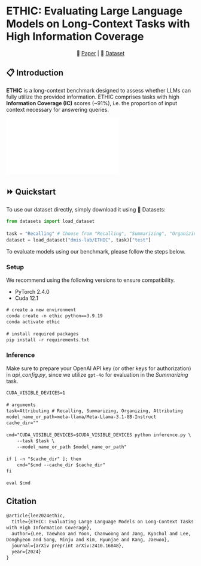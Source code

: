 # ETHIC: Evaluating Large Language Models on Long-Context Tasks with High Information Coverage

<p align="center">
    📃 <a href="https://arxiv.org/abs/2410.16848" target="_blank">Paper</a> | 🤗 <a href="https://huggingface.co/datasets/dmis-lab/ETHIC" target="_blank">Dataset</a>
</p>

## 📋 Introduction
**ETHIC** is a long-context benchmark designed to assess whether LLMs can fully utilize the provided information. ETHIC comprises tasks with high **Information Coverage (IC)** scores (~91%), i.e. the proportion of input context necessary for answering queries.   

![](figs/long_context_figure.pdf)

## ⏩ Quickstart
To use our dataset directly, simply download it using 🤗 Datasets:

```python
from datasets import load_dataset

task = "Recalling" # Choose from "Recalling", "Summarizing", "Organizing", "Attributing"
dataset = load_dataset("dmis-lab/ETHIC", task)["test"]
```

To evaluate models using our benchmark, please follow the steps below.

### Setup
We recommend using the following versions to ensure compatibility.
* PyTorch 2.4.0
* Cuda 12.1
```shell
# create a new environment
conda create -n ethic python==3.9.19
conda activate ethic

# install required packages
pip install -r requirements.txt
```

### Inference
Make sure to prepare your OpenAI API key (or other keys for authorization) in _api_config.py_, since we utilize `gpt-4o` for evaluation in the _Summarizing_ task.
```shell
CUDA_VISIBLE_DEVICES=1

# arguments
task=Attributing # Recalling, Summarizing, Organizing, Attributing
model_name_or_path=meta-llama/Meta-Llama-3.1-8B-Instruct
cache_dir=""

cmd="CUDA_VISIBLE_DEVICES=$CUDA_VISIBLE_DEVICES python inference.py \
    --task $task \
    --model_name_or_path $model_name_or_path"

if [ -n "$cache_dir" ]; then
    cmd="$cmd --cache_dir $cache_dir"
fi

eval $cmd
```

## Citation
```
@article{lee2024ethic,
  title={ETHIC: Evaluating Large Language Models on Long-Context Tasks with High Information Coverage},
  author={Lee, Taewhoo and Yoon, Chanwoong and Jang, Kyochul and Lee, Donghyeon and Song, Minju and Kim, Hyunjae and Kang, Jaewoo},
  journal={arXiv preprint arXiv:2410.16848},
  year={2024}
}
```
